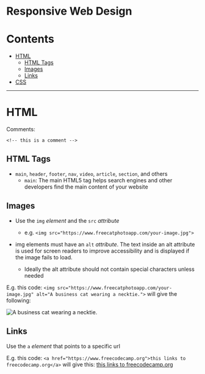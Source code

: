 # Responsive Web Design

Contents
=======================

* [HTML](#html)
    * [HTML Tags](#html-tags)
    * [Images](#images)
    * [Links](#links)
* [CSS]()

----

# HTML

Comments: 

    <!-- this is a comment -->

## HTML Tags
* `main`, `header`, `footer`, `nav`, `video`, `article`, `section`, and others
    * `main`: The main HTML5 tag helps search engines and other developers find the main content of your website

## Images   

* Use the `img` *element* and the `src` *attribute*
    * e.g. `<img src="https://www.freecatphotoapp.com/your-image.jpg">`

* img elements must have an `alt` *attribute*. The text inside an alt attribute is used for screen readers to improve accessibility and is displayed if the image fails to load.  
    * Ideally the alt attribute should not contain special characters unless needed


E.g. this code: `<img src="https://www.freecatphotoapp.com/your-image.jpg" alt="A business cat wearing a necktie.">` will give the following:

<img src="https://www.freecatphotoapp.com/your-image.jpg" alt="A business cat wearing a necktie.">

## Links

Use the `a` *element* that points to a specific url

E.g. this code: `<a href="https://www.freecodecamp.org">this links to freecodecamp.org</a>` will give this: <a href="https://www.freecodecamp.org">this links to freecodecamp.org</a>